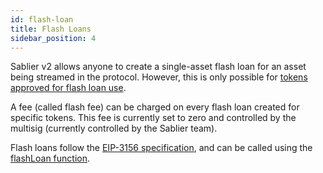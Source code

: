 ```yaml
---
id: flash-loan
title: Flash Loans
sidebar_position: 4
---
```


Sablier v2 allows anyone to create a single-asset flash loan for an asset being streamed in the protocol. However, this is only possible for [tokens approved for flash loan use](/protocol/technical-reference-v2/contract.SablierV2Comptroller#isflashloanable).

A fee (called flash fee) can be charged on every flash loan created for specific tokens. This fee is currently set to zero and controlled by the multisig (currently controlled by the Sablier team).

Flash loans follow the [EIP-3156 specification](https://eips.ethereum.org/EIPS/eip-3156), and can be called using the [flashLoan function](/protocol/technical-reference-v2/abstracts/contract.SablierV2FlashLoan#flashloan).
